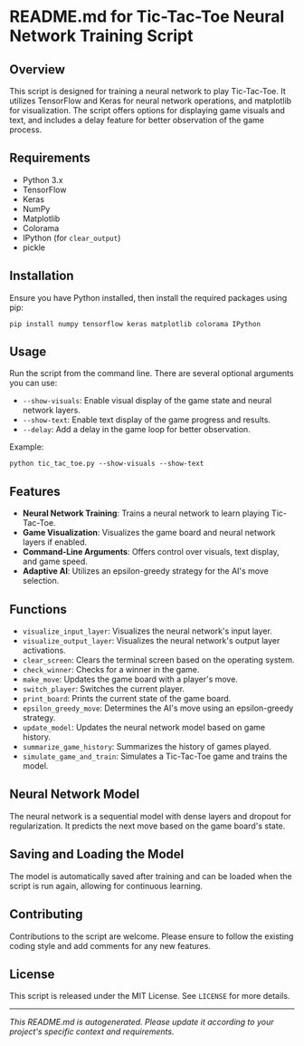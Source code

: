 # README.md for Tic-Tac-Toe Neural Network Training Script

## Overview
This script is designed for training a neural network to play Tic-Tac-Toe. It utilizes TensorFlow and Keras for neural network operations, and matplotlib for visualization. The script offers options for displaying game visuals and text, and includes a delay feature for better observation of the game process.

## Requirements
- Python 3.x
- TensorFlow
- Keras
- NumPy
- Matplotlib
- Colorama
- IPython (for `clear_output`)
- pickle

## Installation
Ensure you have Python installed, then install the required packages using pip:
```
pip install numpy tensorflow keras matplotlib colorama IPython
```

## Usage
Run the script from the command line. There are several optional arguments you can use:
- `--show-visuals`: Enable visual display of the game state and neural network layers.
- `--show-text`: Enable text display of the game progress and results.
- `--delay`: Add a delay in the game loop for better observation.

Example:
```
python tic_tac_toe.py --show-visuals --show-text
```

## Features
- **Neural Network Training**: Trains a neural network to learn playing Tic-Tac-Toe.
- **Game Visualization**: Visualizes the game board and neural network layers if enabled.
- **Command-Line Arguments**: Offers control over visuals, text display, and game speed.
- **Adaptive AI**: Utilizes an epsilon-greedy strategy for the AI's move selection.

## Functions
- `visualize_input_layer`: Visualizes the neural network's input layer.
- `visualize_output_layer`: Visualizes the neural network's output layer activations.
- `clear_screen`: Clears the terminal screen based on the operating system.
- `check_winner`: Checks for a winner in the game.
- `make_move`: Updates the game board with a player's move.
- `switch_player`: Switches the current player.
- `print_board`: Prints the current state of the game board.
- `epsilon_greedy_move`: Determines the AI's move using an epsilon-greedy strategy.
- `update_model`: Updates the neural network model based on game history.
- `summarize_game_history`: Summarizes the history of games played.
- `simulate_game_and_train`: Simulates a Tic-Tac-Toe game and trains the model.

## Neural Network Model
The neural network is a sequential model with dense layers and dropout for regularization. It predicts the next move based on the game board's state.

## Saving and Loading the Model
The model is automatically saved after training and can be loaded when the script is run again, allowing for continuous learning.

## Contributing
Contributions to the script are welcome. Please ensure to follow the existing coding style and add comments for any new features.

## License
This script is released under the MIT License. See `LICENSE` for more details.

---

*This README.md is autogenerated. Please update it according to your project's specific context and requirements.*